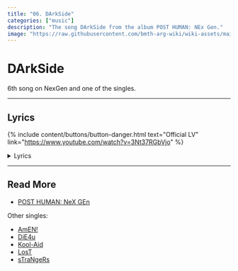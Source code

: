 ```yaml
---
title: "06. DArkSide"
categories: ["music"]
description: "The song DArkSide from the album POST HUMAN: NEx Gen."
image: "https://raw.githubusercontent.com/bmth-arg-wiki/wiki-assets/main/music/ph2/album_cover_300.png"
---
```

# DArkSide

6th song on NexGen and one of the singles.

***

## Lyrics

{% include content/buttons/button-danger.html text="Official LV" link="https://www.youtube.com/watch?v=3Nt37RGbVjo" %}

<details class="lyrics">
<summary>Lyrics</summary>
{{ "
> Sinking under
> Think my angels fallen
> Safe place, plundered
> Bastards kicked the doors in
> I picked the stitches
> Now I can’t stop bleeding
> Three in the morning I ain’t slept all weekend
> Six feet in the dirt, still breathing
> Don’t give a fuck if my heart stops beating
>
> Hey, I’m begging you to stay
> My darkside won today
> My heart keeps breaking
> Over and over
> Hey, don’t let me out your sight
> Can’t trust myself tonight
> My heart keeps breaking
> Can you talk me off the ledge again?
>
> Something haunts me
> Footsteps in the basement
> Out of body
> But there’s no escaping
> I picked the stitches
> Now I can’t stop bleeding
> Three in the morning, I ain’t slept all weekend
> Six feet in the dirt, still breathing
> Don’t give a fuck if my heart stops beating
>
> Hey, I’m begging you to stay
> My darkside won today
> My heart keeps breaking over and over
> Hey, don’t let me out your sight
> Can’t trust myself tonight
> My heart keeps breaking, can you talk me off the ledge again?
>
> Somethings in the way
> Don’t know what I can say
> Memories are haunting me
> A sickness taking over
> So bury me alive
> There’s nowhere left to hide
> And say goodbye
> Cos maybe I
> Maybe I will miss me when I’m gone
>
> Hey, I’m begging you to stay
> My darkside won today
> My heart keeps breaking over and over
> Hey, don’t let me out your sight
> Can’t trust myself tonight
> My heart keeps breaking, can you talk me off the ledge again?
>
> Can’t trust myself tonight
> Can’t trust myself tonight
> Can’t trust myself
> Can you talk me off the ledge again?
" | markdownify }}
</details>

***

## Read More

- [POST HUMAN: NeX GEn](ph-nex-gen)

Other singles:

- [AmEN!](song-amen)
- [DiE4u](song-die4u)
- [Kool-Aid](song-koolaid)
- [LosT](song-lost)
- [sTraNgeRs](song-strangers)